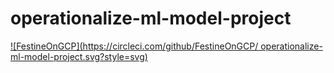 # operationalize-ml-model-project






[![FestineOnGCP](https://circleci.com/github/FestineOnGCP/
operationalize-ml-model-project.svg?style=svg)](https://app.circleci.com/pipelines/gh/FestineOnGCP/operationalize-ml-model-project/4/workflows/cd8296c1-76d4-445a-97f2-4fe619bfc0a3/jobs/4)

